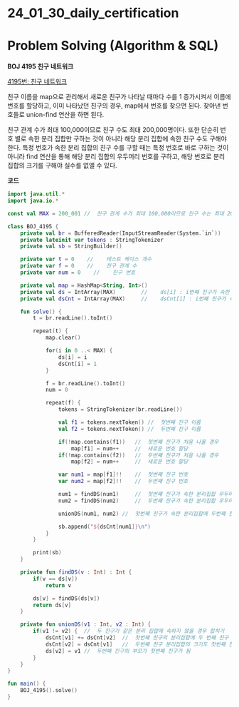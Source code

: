 # 24_01_30_daily_certification

# Problem Solving (Algorithm & SQL)

**BOJ 4195 친구 네트워크**

[4195번: 친구 네트워크](https://www.acmicpc.net/problem/4195)

친구 이름을 map으로 관리해서 새로운 친구가 나타날 때마다 수를 1 증가시켜서 이름에 번호를 할당하고, 이미 나타났던 친구의 경우, map에서 번호를 찾으면 된다. 찾아낸 번호들로 union-find 연산을 하면 된다.

친구 관계 수가 최대 100,000이므로 친구 수도 최대 200,000명이다. 또한 단순히 번호 별로 속한 분리 집합만 구하는 것이 아니라 해당 분리 집합에 속한 친구 수도 구해야 한다. 특정 번호가 속한 분리 집합의 친구 수를 구할 때는 특정 번호로 바로 구하는 것이 아니라 find 연산을 통해 해당 분리 집합의 우두머리 번호를 구하고, 해당 번호로 분리 집합의 크기를 구해야 실수를 없앨 수 있다. 

**코드**

```kotlin
import java.util.*
import java.io.*

const val MAX = 200_001 //  친구 관계 수가 최대 100,000이므로 친구 수는 최대 200,000명

class BOJ_4195 {
    private val br = BufferedReader(InputStreamReader(System.`in`))
    private lateinit var tokens : StringTokenizer
    private val sb = StringBuilder()

    private var t = 0    //    테스트 케이스 개수
    private var f = 0    //    친구 관계 수
    private var num = 0    //    친구 번호

    private val map = HashMap<String, Int>()
    private val ds = IntArray(MAX)        //    ds[i] : i번째 친구가 속한 집합
    private val dsCnt = IntArray(MAX)     //    dsCnt[i] : i번째 친구가 속한 집합에 포함된 친구 수

    fun solve() {
        t = br.readLine().toInt()

        repeat(t) {
            map.clear()

            for(i in 0 ..< MAX) {
                ds[i] = i
                dsCnt[i] = 1
            }

            f = br.readLine().toInt()
            num = 0

            repeat(f) {
                tokens = StringTokenizer(br.readLine())

                val f1 = tokens.nextToken() //  첫번째 친구 이름
                val f2 = tokens.nextToken() //  두번째 친구 이름

                if(!map.contains(f1))   //  첫번째 친구가 처음 나올 경우
                    map[f1] = num++     //  새로운 번호 할당
                if(!map.contains(f2))   //  두번째 친구가 처음 나올 경우
                    map[f2] = num++     //  새로운 번호 할당

                var num1 = map[f1]!!    //  첫번째 친구 번호
                var num2 = map[f2]!!    //  두번째 친구 번호

                num1 = findDS(num1)     //  첫번째 친구가 속한 분리집합 우두머리
                num2 = findDS(num2)     //  두번째 친구가 속한 분리집합 우두머리

                unionDS(num1, num2) //  첫번째 친구가 속한 분리집합에 두번쨰 친구가 속한 분리집합 합치기

                sb.append("${dsCnt[num1]}\n")
            }
        }

        print(sb)
    }

    private fun findDS(v : Int) : Int {
        if(v == ds[v])
            return v

        ds[v] = findDS(ds[v])
        return ds[v]
    }

    private fun unionDS(v1 : Int, v2 : Int) {
        if(v1 != v2) {  //  두 친구가 같은 분리 집합에 속하지 않을 경우 합치기
            dsCnt[v1] += dsCnt[v2]  //  첫번째 친구의 분리집합에 두 번째 친구 분리집합 합치기
            dsCnt[v2] = dsCnt[v1]   //  두번째 친구 분리집합의 크기도 첫번째 친구 분리집합 크기
            ds[v2] = v1 //  두번째 친구의 부모가 첫번째 친구가 됨
        }
    }
}

fun main() {
    BOJ_4195().solve()
}
```